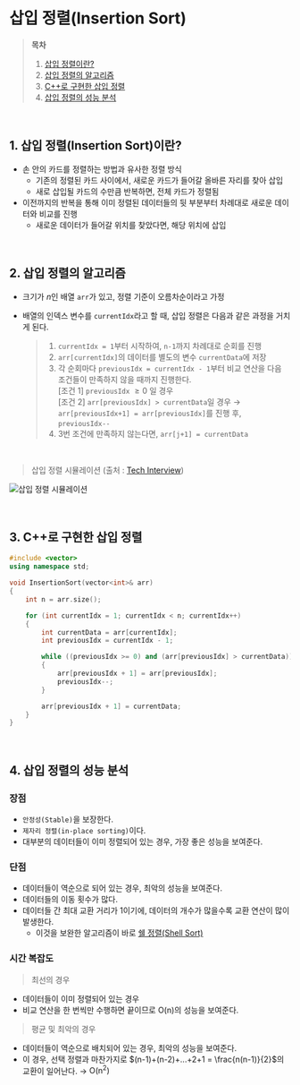 # 삽입 정렬(Insertion Sort)

> **목차**  
> 1. [삽입 정렬이란?](#1-삽입-정렬insertion-sort이란)  
> 2. [삽입 정렬의 알고리즘](#2-삽입-정렬의-알고리즘)  
> 3. [C++로 구현한 삽입 정렬](#3-c로-구현한-삽입-정렬)  
> 4. [삽입 정렬의 성능 분석](#4-삽입-정렬의-성능-분석)  

<br>

## 1. 삽입 정렬(Insertion Sort)이란?
- 손 안의 카드를 정렬하는 방법과 유사한 정렬 방식
    - 기존의 정렬된 카드 사이에서, 새로운 카드가 들어갈 올바른 자리를 찾아 삽입
    - 새로 삽입될 카드의 수만큼 반복하면, 전체 카드가 정렬됨
- 이전까지의 반복을 통해 이미 정렬된 데이터들의 뒷 부분부터 차례대로 새로운 데이터와 비교를 진행
    - 새로운 데이터가 들어갈 위치를 찾았다면, 해당 위치에 삽입  

<br>

## 2. 삽입 정렬의 알고리즘
- 크기가 $n$인 배열 `arr`가 있고, 정렬 기준이 오름차순이라고 가정
- 배열의 인덱스 변수를 `currentIdx`라고 할 때, 삽입 정렬은 다음과 같은 과정을 거치게 된다.  

    > 1. `currentIdx = 1`부터 시작하여, `n-1`까지 차례대로 순회를 진행  
    > 2. `arr[currentIdx]`의 데이터를 별도의 변수 `currentData`에 저장
    > 3. 각 순회마다 `previousIdx = currentIdx - 1`부터 비교 연산을 다음 조건들이 만족하지 않을 때까지 진행한다.  
        [조건 1] `previousIdx` $\geq 0$ 일 경우  
        [조건 2] `arr[previousIdx] > currentData`일 경우 → `arr[previousIdx+1] = arr[previousIdx]`를 진행 후, `previousIdx--`  
    > 4. 3번 조건에 만족하지 않는다면, `arr[j+1] = currentData`  

<br>

> 삽입 정렬 시뮬레이션 (출처 : [Tech Interview](https://gyoogle.dev/blog/algorithm/Insertion%20Sort.html))  

![삽입 정렬 시뮬레이션](https://github.com/GimunLee/tech-refrigerator/raw/master/Algorithm/resources/insertion-sort-001.gif)  

<br>

## 3. C++로 구현한 삽입 정렬
```cpp
#include <vector>
using namespace std;

void InsertionSort(vector<int>& arr)
{
    int n = arr.size();

    for (int currentIdx = 1; currentIdx < n; currentIdx++)
    {
        int currentData = arr[currentIdx];
        int previousIdx = currentIdx - 1;

        while ((previousIdx >= 0) and (arr[previousIdx] > currentData))
        {
            arr[previousIdx + 1] = arr[previousIdx];
            previousIdx--;
        }

        arr[previousIdx + 1] = currentData;
    }
}
```  


<br>

## 4. 삽입 정렬의 성능 분석
### 장점
- `안정성(Stable)`을 보장한다.
- `제자리 정렬(in-place sorting)`이다.
- 대부분의 데이터들이 이미 정렬되어 있는 경우, 가장 좋은 성능을 보여준다.  

### 단점
- 데이터들이 역순으로 되어 있는 경우, 최악의 성능을 보여준다.
- 데이터들의 이동 횟수가 많다.
- 데이터들 간 최대 교환 거리가 1이기에, 데이터의 개수가 많을수록 교환 연산이 많이 발생한다.
    - 이것을 보완한 알고리즘이 바로 [쉘 정렬(Shell Sort)](쉘%20정렬(Shell%20Sort).md)    

### 시간 복잡도
> 최선의 경우  
- 데이터들이 이미 정렬되어 있는 경우
- 비교 연산을 한 번씩만 수행하면 끝이므로 $\mathrm{O(n)}$의 성능을 보여준다.  

> 평균 및 최악의 경우  
- 데이터들이 역순으로 배치되어 있는 경우, 최악의 성능을 보여준다.
- 이 경우, 선택 정렬과 마찬가지로 $(n-1)+(n-2)+...+2+1 = \frac{n(n-1)}{2}$의 교환이 일어난다.  →  $\mathrm{O(n^2)}$